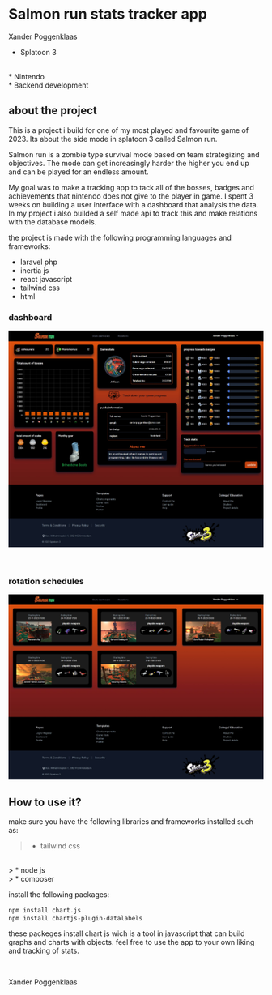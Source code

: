 # Salmon run stats tracker app

Xander Poggenklaas

* Splatoon 3
</br>
* Nintendo
</br>
* Backend development

<br>

## about the project
This is a project i build for one of my most played and favourite game of 2023.
Its about the side mode in splatoon 3 called Salmon run.

Salmon run is a zombie type survival mode based on team strategizing and objectives.
The mode can get increasingly harder the higher you end up and can be played for an endless amount.


My goal was to make a tracking app to tack all of the bosses, badges and achievements that nintendo
does not give to the player in game. I spent 3 weeks on building a user interface with a dashboard that analysis the data.
In my project i also builded a self made api to track this and make relations with the database models.

the project is made with the following programming languages and frameworks:
* laravel php
* inertia js 
* react javascript
* tailwind css
* html


### dashboard
![dashboard preview](./docs/images/Dashboard%20starting%20layout.jpeg)

<br>

### rotation schedules
![dashboard preview](./docs/images/rotations%20layout.jpeg)

## How to use it?

make sure you have the following libraries and frameworks installed such as:
> * tailwind css
<br>
> * node js
<br>
> * composer

<br>

install the following packages:
```
npm install chart.js
npm install chartjs-plugin-datalabels
```
these packeges install chart js wich is a tool in javascript that can build graphs and charts with objects.
feel free to use the app to your own liking and tracking of stats.

<br>

Xander Poggenklaas